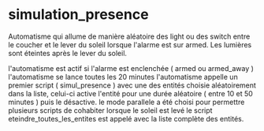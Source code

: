 # simulation_presence
Automatisme qui allume de manière aléatoire des light ou des switch entre le coucher et le lever du soleil lorsque l'alarme est sur armed. Les lumières sont éteintes après le lever du soleil.

l'automatisme est actif si l'alarme est enclenchée ( armed ou armed_away ) 
l'automatisme se lance toutes les 20 minutes
l'automatisme appelle un premier script ( simul_presence ) avec une des entités choisie aléatoirement dans la liste, celui-ci active l'entité pour une durée aléatoire ( entre 10 et 50 minutes ) puis le désactive.
le mode parallele a été choisi pour permettre plusieurs scripts de cohabiter 
lorsque le soleil est levé le script eteindre_toutes_les_entites est appelé avec la liste complète des entités.

